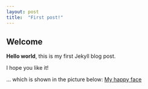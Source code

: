```yaml
---
layout: post
title:  "First post!"
---
```


## Welcome

**Hello world**, this is my first Jekyll blog post.

I hope you like it!

... which is shown in the picture below:
[My happy face](assets/img/wolfgang.jpg)
